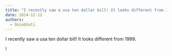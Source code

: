 ```yaml
---
title: "I recently saw a usa ten dollar bill! It looks different from 1999."
date: 2014-12-12
authors: 
  - bksubhuti
---
```


I recently saw a usa ten dollar bill! It looks different from 1999.﻿

!

